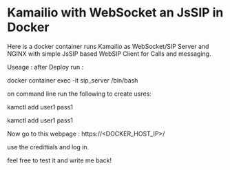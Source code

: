 # Kamailio with WebSocket an JsSIP in Docker

Here is a docker container runs Kamailio as WebSocket/SIP Server and NGINX with simple JsSIP based WebSIP Client for Calls and messaging.

Useage :
after Deploy run :

docker container exec -it sip_server /bin/bash

on command line run the following to create usres:

kamctl add user1 pass1

kamctl add user1 pass1

Now go to this webpage :
https://<DOCKER_HOST_IP>/

use the credittials and log in.

feel free to test it and write me back!
